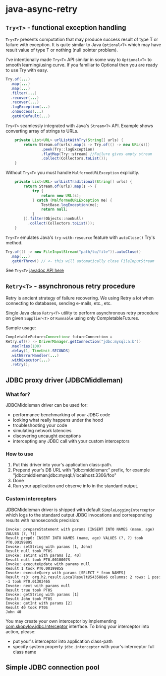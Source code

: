 # java-async-retry

## `Try<T>` - functional exception handling

`Try<T>` presents computation that may produce success result of type T or failure with exception. It is quite similar to Java `Optional<T>` which may have result value of type T or nothing (null pointer problem). 

I've intentionally made `Try<T>` API similar in some way to `Optional<T>` to smooth learning/using curve. If you familiar to Optional then you are ready to use Try with easy.

```java
Try.of(...)
  .map(...)
  .map(...)
  .filter(...)
  .recover(...)
  .recover(...)
  .logException(...)
  .onSuccess(...)
  .getOrDefault(...)
```

`Try<T>` seamlessly integrated with Java's `Stream<T>` API.
Example shows converting array of strings to URLs.

```java
    private List<URL> urlListWithTry(String[] urls) {
        return Stream.of(urls).map(s -> Try.of(() -> new URL(s)))
                .peek(Try::logException)
                .flatMap(Try::stream) //Failure gives empty stream
                .collect(Collectors.toList());
    }
```

Without `Try<T>` you must handle `MalformedURLException` explicitly.

```java
    private List<URL> urlListTraditional(String[] urls) {
        return Stream.of(urls).map(s -> {
            try {
                return new URL(s);
            } catch (MalformedURLException me) {
                TestBase.logException(me);
                return null;
            }
        }).filter(Objects::nonNull)
          .collect(Collectors.toList());
    }
```

`Try<T>` emulates Java's `try-with-resource` feature with `autoClose()` Try's method.

```java
Try.of(() -> new FileInputStream("path/to/file")).autoClose()
  .map(...)
  .getOrThrow() // <- this will automatically close FileInputStream
```

See `Try<T>` [javadoc API here](https://github.com/skopylov58/java-async-retry/blob/master/try/javadoc/)

## `Retry<T>` - asynchronous retry procedure

Retry is ancient strategy of failure recovering. We using Retry a lot when connecting to databases, sending e-mails, etc., etc.

Single Java class `Retry<T>` utility to perform asynchronous retry procedure on given `Supplier<T>` or `Runnable` using only CompletableFutures.

Sample usage:

```java
CompletableFuture<Connection> futureConnection = 
Retry.of(() -> DriverManager.getConnection("jdbc:mysql:a:b"))
  .maxTries(100)
  .delay(1, TimeUnit.SECONDS)
  .withErrorHandler(...)
  .withExecutor(...)
  .retry();
```

## JDBC proxy driver (JDBCMiddleman)

### What for?

JDBCMiddleman driver can be used for:

- performance benchmarking of your JDBC code
- looking what really happens under the hood
- troubleshooting your code
- simulating network latencies
- discovering uncaught exceptions
- intercepting any JDBC call with your custom interceptors

### How to use

1. Put this driver into your's application class-path.
2. Prepend your's DB URL with "jdbc:middleman:" prefix, for example "jdbc:middleman:jdbc:mysql://localhost:3306/foo"
3. Done
4. Run your application and observe info in the standard output.

### Custom interceptors

JDBCMiddleman driver is shipped with default `SimpleLoggingInterceptor` which logs to the standard output JDBC invocations and corresponding results with nanoseconds precision:

```
Invoke: prepareStatement with params [INSERT INTO NAMES (name, age) VALUES (?, ?)]
Result prep0: INSERT INTO NAMES (name, age) VALUES (?, ?) took PT0.0019989S
Invoke: setString with params [1, John]
Result null took PT0S
Invoke: setInt with params [2, 40]
Result null took PT0.0010007S
Invoke: executeUpdate with params null
Result 1 took PT0.0019985S
Invoke: executeQuery with params [SELECT * from NAMES]
Result rs3: org.h2.result.LocalResult@543588e6 columns: 2 rows: 1 pos: -1 took PT0.0130346S
Invoke: next with params null
Result true took PT0S
Invoke: getString with params [1]
Result John took PT0S
Invoke: getInt with params [2]
Result 40 took PT0S
John 40
```

You may create your own interceptor by implementing 
[com.skopylov.jdbc.Interceptor](jdbc/src/main/java/com/skopylov/jdbc/Interceptor.java) interface.
To bring your interceptor into action, please:

- put your's interceptor into application class-path 
- specify system property `jdbc.interceptor` with your's interceptor full class name


## Simple JDBC connection pool

  

